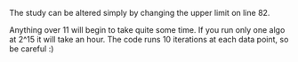 The study can be altered simply by changing the upper limit on line 82.

Anything over 11 will begin to take quite some time.
If you run only one algo at 2^15 it will take an hour.
The code runs 10 iterations at each data point, so be careful :)